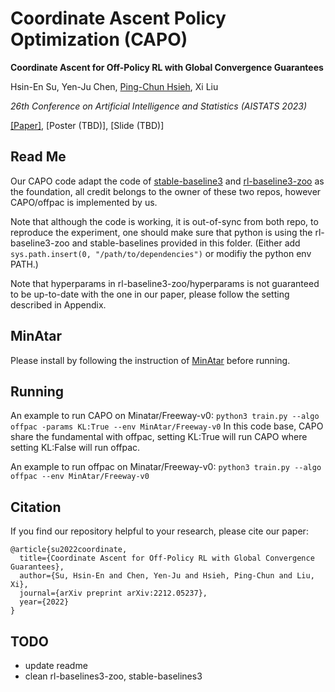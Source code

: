 #  Coordinate Ascent Policy Optimization (CAPO)
**Coordinate Ascent for Off-Policy RL with Global Convergence Guarantees**

Hsin-En Su, Yen-Ju Chen, [Ping-Chun Hsieh](https://pinghsieh.github.io/), Xi Liu

*26th Conference on Artificial Intelligence and Statistics (AISTATS 2023)*

[\[Paper\]](https://arxiv.org/abs/2212.05237), [Poster (TBD)], [Slide (TBD)]

## Read Me
Our CAPO code adapt the code of [stable-baseline3](https://github.com/DLR-RM/stable-baselines3) and [rl-baseline3-zoo](https://github.com/DLR-RM/rl-baselines3-zoo) as the foundation, all credit belongs to the owner of these two repos, however CAPO/offpac is implemented by us.

Note that although the code is working, it is out-of-sync from both repo, to reproduce the experiment, one should make sure that python is using the rl-baseline3-zoo and stable-baselines provided in this folder. (Either add `sys.path.insert(0, "/path/to/dependencies")` or modifiy the python env PATH.)

Note that hyperparams in rl-baseline3-zoo/hyperparams is not guaranteed to be up-to-date with the one in our paper, please follow the setting described in Appendix.

## MinAtar
Please install by following the instruction of [MinAtar](https://github.com/kenjyoung/MinAtar) before running.

## Running
An example to run CAPO on Minatar/Freeway-v0:
`python3 train.py --algo offpac -params KL:True --env MinAtar/Freeway-v0`
In this code base, CAPO share the fundamental with offpac, setting KL:True will run CAPO where setting KL:False will run offpac.

An example to run offpac on Minatar/Freeway-v0:
`python3 train.py --algo offpac --env MinAtar/Freeway-v0`

## Citation

If you find our repository helpful to your research, please cite our paper:

```
@article{su2022coordinate,
  title={Coordinate Ascent for Off-Policy RL with Global Convergence Guarantees},
  author={Su, Hsin-En and Chen, Yen-Ju and Hsieh, Ping-Chun and Liu, Xi},
  journal={arXiv preprint arXiv:2212.05237},
  year={2022}
}
```

## TODO
<!-- - modified Citation to AISTATS2023 -->
<!-- - modified the paper link to AISTATS2023 -->
<!-- - update poster -->
- update readme
- clean rl-baselines3-zoo, stable-baselines3
